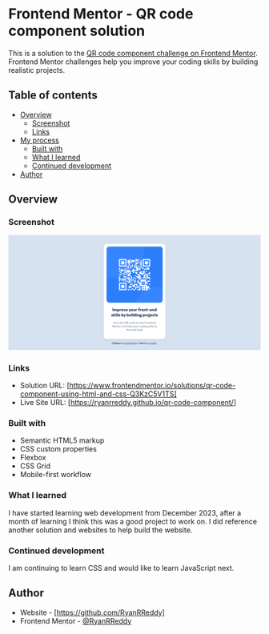 # Frontend Mentor - QR code component solution

This is a solution to the [QR code component challenge on Frontend Mentor](https://www.frontendmentor.io/challenges/qr-code-component-iux_sIO_H). Frontend Mentor challenges help you improve your coding skills by building realistic projects. 

## Table of contents

- [Overview](#overview)
  - [Screenshot](#screenshot)
  - [Links](#links)
- [My process](#my-process)
  - [Built with](#built-with)
  - [What I learned](#what-i-learned)
  - [Continued development](#continued-development)
- [Author](#author)

## Overview

### Screenshot

![](./screenshot.png)

### Links

- Solution URL: [https://www.frontendmentor.io/solutions/qr-code-component-using-html-and-css-Q3KzC5V1TS]
- Live Site URL: [https://ryanrreddy.github.io/qr-code-component/]

### Built with

- Semantic HTML5 markup
- CSS custom properties
- Flexbox
- CSS Grid
- Mobile-first workflow

### What I learned

I have started learning web development from December 2023, after a month of learning I think this was a good project to work on. I did reference another solution and websites to help build the website.

### Continued development

I am continuing to learn CSS and would like to learn JavaScript next.  

## Author

- Website - [https://github.com/RyanRReddy]
- Frontend Mentor - [@RyanRReddy](https://www.frontendmentor.io/profile/RyanRReddy)